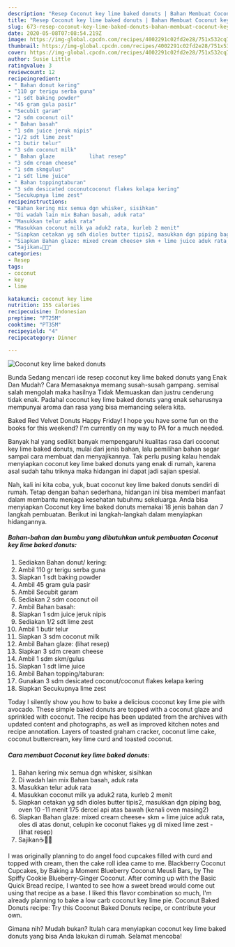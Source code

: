 ```yaml
---
description: "Resep Coconut key lime baked donuts | Bahan Membuat Coconut key lime baked donuts Yang Menggugah Selera"
title: "Resep Coconut key lime baked donuts | Bahan Membuat Coconut key lime baked donuts Yang Menggugah Selera"
slug: 673-resep-coconut-key-lime-baked-donuts-bahan-membuat-coconut-key-lime-baked-donuts-yang-menggugah-selera
date: 2020-05-08T07:08:54.219Z
image: https://img-global.cpcdn.com/recipes/4002291c02fd2e28/751x532cq70/coconut-key-lime-baked-donuts-foto-resep-utama.jpg
thumbnail: https://img-global.cpcdn.com/recipes/4002291c02fd2e28/751x532cq70/coconut-key-lime-baked-donuts-foto-resep-utama.jpg
cover: https://img-global.cpcdn.com/recipes/4002291c02fd2e28/751x532cq70/coconut-key-lime-baked-donuts-foto-resep-utama.jpg
author: Susie Little
ratingvalue: 3
reviewcount: 12
recipeingredient:
- " Bahan donut kering"
- "110 gr terigu serba guna"
- "1 sdt baking powder"
- "45 gram gula pasir"
- "Secubit garam"
- "2 sdm coconut oil"
- " Bahan basah"
- "1 sdm juice jeruk nipis"
- "1/2 sdt lime zest"
- "1 butir telur"
- "3 sdm coconut milk"
- " Bahan glaze           lihat resep"
- "3 sdm cream cheese"
- "1 sdm skmgulus"
- "1 sdt lime juice"
- " Bahan toppingtaburan"
- "3 sdm desicated coconutcoconut flakes kelapa kering"
- "Secukupnya lime zest"
recipeinstructions:
- "Bahan kering mix semua dgn whisker, sisihkan"
- "Di wadah lain mix Bahan basah, aduk rata"
- "Masukkan telur aduk rata"
- "Masukkan coconut milk ya aduk2 rata, kurleb 2 menit"
- "Siapkan cetakan yg sdh dioles butter tipis2, masukkan dgn piping bag, oven 10 -11 menit 175 dercel api atas bawah (kenali oven masing2)"
- "Siapkan Bahan glaze: mixed cream cheese+ skm + lime juice aduk rata, oles di atas donut, celupin ke coconut flakes yg di mixed lime zest             (lihat resep)"
- "Sajikan☕📸🍵"
categories:
- Resep
tags:
- coconut
- key
- lime

katakunci: coconut key lime 
nutrition: 155 calories
recipecuisine: Indonesian
preptime: "PT25M"
cooktime: "PT35M"
recipeyield: "4"
recipecategory: Dinner

---
```



![Coconut key lime baked donuts](https://img-global.cpcdn.com/recipes/4002291c02fd2e28/751x532cq70/coconut-key-lime-baked-donuts-foto-resep-utama.jpg)

Bunda Sedang mencari ide resep coconut key lime baked donuts yang Enak Dan Mudah? Cara Memasaknya memang susah-susah gampang. semisal salah mengolah maka hasilnya Tidak Memuaskan dan justru cenderung tidak enak. Padahal coconut key lime baked donuts yang enak seharusnya mempunyai aroma dan rasa yang bisa memancing selera kita.

Baked Red Velvet Donuts Happy Friday! I hope you have some fun on the books for this weekend? I&#39;m currently on my way to PA for a much needed.

Banyak hal yang sedikit banyak mempengaruhi kualitas rasa dari coconut key lime baked donuts, mulai dari jenis bahan, lalu pemilihan bahan segar sampai cara membuat dan menyajikannya. Tak perlu pusing kalau hendak menyiapkan coconut key lime baked donuts yang enak di rumah, karena asal sudah tahu triknya maka hidangan ini dapat jadi sajian spesial.


Nah, kali ini kita coba, yuk, buat coconut key lime baked donuts sendiri di rumah. Tetap dengan bahan sederhana, hidangan ini bisa memberi manfaat dalam membantu menjaga kesehatan tubuhmu sekeluarga. Anda bisa menyiapkan Coconut key lime baked donuts memakai 18 jenis bahan dan 7 langkah pembuatan. Berikut ini langkah-langkah dalam menyiapkan hidangannya.

<!--inarticleads1-->

##### Bahan-bahan dan bumbu yang dibutuhkan untuk pembuatan Coconut key lime baked donuts:

1. Sediakan  Bahan donut/ kering:
1. Ambil 110 gr terigu serba guna
1. Siapkan 1 sdt baking powder
1. Ambil 45 gram gula pasir
1. Ambil Secubit garam
1. Sediakan 2 sdm coconut oil
1. Ambil  Bahan basah:
1. Siapkan 1 sdm juice jeruk nipis
1. Sediakan 1/2 sdt lime zest
1. Ambil 1 butir telur
1. Siapkan 3 sdm coconut milk
1. Ambil  Bahan glaze:           (lihat resep)
1. Siapkan 3 sdm cream cheese
1. Ambil 1 sdm skm/gulus
1. Siapkan 1 sdt lime juice
1. Ambil  Bahan topping/taburan:
1. Gunakan 3 sdm desicated coconut/coconut flakes kelapa kering
1. Siapkan Secukupnya lime zest


Today I silently show you how to bake a delicious coconut key lime pie with avocado. These simple baked donuts are topped with a coconut glaze and sprinkled with coconut. The recipe has been updated from the archives with updated content and photographs, as well as improved kitchen notes and recipe annotation. Layers of toasted graham cracker, coconut lime cake, coconut buttercream, key lime curd and toasted coconut. 

<!--inarticleads2-->

##### Cara membuat Coconut key lime baked donuts:

1. Bahan kering mix semua dgn whisker, sisihkan
1. Di wadah lain mix Bahan basah, aduk rata
1. Masukkan telur aduk rata
1. Masukkan coconut milk ya aduk2 rata, kurleb 2 menit
1. Siapkan cetakan yg sdh dioles butter tipis2, masukkan dgn piping bag, oven 10 -11 menit 175 dercel api atas bawah (kenali oven masing2)
1. Siapkan Bahan glaze: mixed cream cheese+ skm + lime juice aduk rata, oles di atas donut, celupin ke coconut flakes yg di mixed lime zest -             (lihat resep)
1. Sajikan☕📸🍵


I was originally planning to do angel food cupcakes filled with curd and topped with cream, then the cake roll idea came to me. Blackberry Coconut Cupcakes, by Baking a Moment Blueberry Coconut Meusli Bars, by The Spiffy Cookie Blueberry-Ginger Coconut. After coming up with the Basic Quick Bread recipe, I wanted to see how a sweet bread would come out using that recipe as a base. I liked this flavor combination so much, I&#39;m already planning to bake a low carb coconut key lime pie. Coconut Baked Donuts recipe: Try this Coconut Baked Donuts recipe, or contribute your own. 

Gimana nih? Mudah bukan? Itulah cara menyiapkan coconut key lime baked donuts yang bisa Anda lakukan di rumah. Selamat mencoba!
